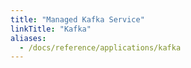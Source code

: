 ```yaml
---
title: "Managed Kafka Service"
linkTitle: "Kafka"
aliases:
  - /docs/reference/applications/kafka
---
```


